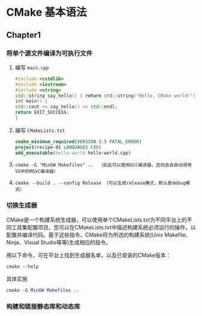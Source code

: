 # CMake 基本语法

## Chapter1

### 将单个源文件编译为可执行文件

1. 编写 `main.cpp`

    ```C++
    #include <cstdlib>
    #include <iostream>
    #include <string>
    std::string say_hello() { return std::string("Hello, CMake world!"); }
    int main() {
    std::cout << say_hello() << std::endl;
    return EXIT_SUCCESS;
    }
    ```

2. 编写 `CMakeLists.txt`

    ```Cmake
    cmake_minimum_required(VERSION 3.5 FATAL_ERROR)
    project(recipe-01 LANGUAGES CXX)
    add_executable(hello-world hello-world.cpp)
    ```

4. `cmake -G "MinGW Makefiles" ..  （如此可以使用GCC编译器，否则会会自动调用VS中的MSVC编译器）`
5. `cmake --build . --config Release （可以生成release模式，默认是debug模式）`

### 切换生成器

CMake是一个构建系统生成器，可以使用单个CMakeLists.txt为不同平台上的不同工具集配置项目。您可以在CMakeLists.txt中描述构建系统必须运行的操作，以配置并编译代码。基于这些指令，CMake将为所选的构建系统(Unix Makefile、Ninja、Visual Studio等等)生成相应的指令。

用以下命令，可在平台上找到生成器名单，以及已安装的CMake版本：

```Cmake
cmake --help
```

具体实施

```Cmake
cmake -G MinGW Makefiles ..
```

### 构建和链接静态库和动态库

